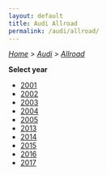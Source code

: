 ```yaml
---
layout: default
title: Audi Allroad
permalink: /audi/allroad/
---
```

[*Home*](/) > [*Audi*](/audi/) > [*Allroad*](/audi/allroad/)

**Select year**

- [2001](/audi/allroad/2001/)
- [2002](/audi/allroad/2002/)
- [2003](/audi/allroad/2003/)
- [2004](/audi/allroad/2004/)
- [2005](/audi/allroad/2005/)
- [2013](/audi/allroad/2013/)
- [2014](/audi/allroad/2014/)
- [2015](/audi/allroad/2015/)
- [2016](/audi/allroad/2016/)
- [2017](/audi/allroad/2017/)
